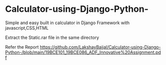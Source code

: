 # Calculator-using-Django-Python-
Simple and easy built in calculator in Django Framework with javascript,CSS,HTML

Extract the Static.rar file in the same directory

Refer the Report 
https://github.com/LakshayBaijal/Calculator-using-Django-Python-/blob/main/19BCE101_19BCE086_ADF_Innovative%20Assignment.pdf
